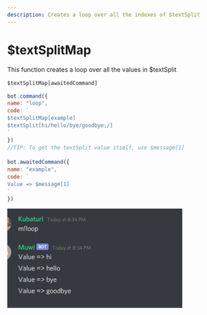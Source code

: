 ```yaml
---
description: Creates a loop over all the indexes of $textSplit
---
```


# $textSplitMap

This function creates a loop over all the values in $textSplit

```
$textSplitMap[awaitedCommand]
```

```javascript
bot.command({
name: "loop",
code: `
$textSplitMap[example]
$textSplit[hi/hello/bye/goodbye;/]
`
})
//TIP: To get the textSplit value itself, use $message[1]

bot.awaitedCommand({
name: "example",
code: `
Value => $message[1]
`
})
```

![](<../../.gitbook/assets/image (65).png>)
